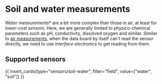 # Soil and water measurements

*Water measurements** are a bit more complex than those in air, at least for _lower-cost sensors_. Here, we are generally limited to physico-chemical parameters such as pH, conductivity, dissolved oxygen and similar. Similar to [air measurements](../air/index), when the data board by itself can't read the sensor directly, we need to use _interface electronics_ to get reading from them.

## Supported sensors

{{ insert_cards(type="sensors/soil-water", filter="field", value=["water", "soil"]) }}
